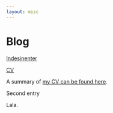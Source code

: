 ```yaml
---
layout: misc
---
```


# Blog

[Indesinenter](../_posts/2019-08-16-primer.md)

[CV](../docs/cv.md)

A summary of [my CV can be found here](../docs/cv.md).

Second entry

Lala.
